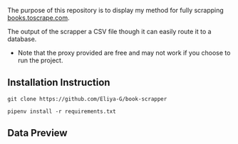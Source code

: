 
The purpose of this repository is to display my method for fully scrapping [books.toscrape.com](https://books.toscrape.com/).

The output of the scrapper a CSV file though it can easily route it to a database.

- Note that the proxy provided are free and may not work if you choose to run the project.

## Installation Instruction

```
git clone https://github.com/Eliya-G/book-scrapper
```

```
pipenv install -r requirements.txt
```

## Data Preview


